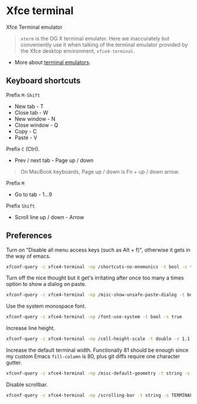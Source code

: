 # Xfce terminal

Xfce Terminal emulator

> `xterm` is the OG X terminal emulator. Here we inaccurately but conveniently
> use it when talking of the terminal emulator provided by the Xfce desktop
> environment, `xfce4-terminal`.

* More about [terminal emulators](tty.html).

## Keyboard shortcuts

Prefix `M-Shift`

* New tab - T
* Close tab - W
* New window - N
* Close window - Q
* Copy - C
* Paste - V

Prefix `C` (Ctrl).

* Prev / next tab - Page up / down

> On MacBook keyboards, Page up / down is Fn + up / down arrow.

Prefix `M`

* Go to tab - 1...9

Prefix `Shift`

* Scroll line up / down - Arrow

## Preferences

Turn on "Disable all menu access keys (such as Alt + f)", otherwise it gets in
the way of emacs.

```sh
xfconf-query -c xfce4-terminal -np /shortcuts-no-mnemonics -t bool -s true
```

Turn off the nice thought but it get's irritating after once too many a times
option to show a dialog on paste.

```sh
xfconf-query -c xfce4-terminal -np /misc-show-unsafe-paste-dialog -t bool -s false
```

Use the system monospace font.

```sh
xfconf-query -c xfce4-terminal -np /font-use-system -t bool -s true
```

Increase line height.
```sh
xfconf-query -c xfce4-terminal -np /cell-height-scale -t double -s 1.1
```

Increase the default terminal width. Functionally 81 should be enough since my
custom Emacs `fill-column` is 80, plus git diffs require one character gutter.

```sh
xfconf-query -c xfce4-terminal -np /misc-default-geometry -t string -s '90x24'
```

Disable scrollbar.
```sh
xfconf-query -c xfce4-terminal -np /scrolling-bar -t string -s TERMINAL_SCROLLBAR_NONE
```
